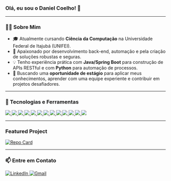 ### Olá, eu sou o Daniel Coelho! 👋

---

### 👨‍💻 Sobre Mim

-   🎓 Atualmente cursando **Ciência da Computação** na Universidade Federal de Itajubá (UNIFEI).
-   🚀 Apaixonado por desenvolvimento back-end, automação e pela criação de soluções robustas e seguras.
-   💡 Tenho experiência prática com **Java/Spring Boot** para construção de APIs RESTful e com **Python** para automação de processos.
-   🌱 Buscando uma **oportunidade de estágio** para aplicar meus conhecimentos, aprender com uma equipe experiente e contribuir em projetos desafiadores.

---

### 🚀 Tecnologias e Ferramentas

<p align="left">
  <a href="https://dev.java/" target="_blank">
    <img src="https://skillicons.dev/icons?i=java" />
  </a>

  <a href="https://spring.io/" target="_blank">
    <img src="https://skillicons.dev/icons?i=spring" />
  </a>

  <a href="https://en.cppreference.com/w/c/language" target="_blank">
    <img src="https://skillicons.dev/icons?i=c" />
  </a>

  <a href="https://www.python.org/" target="_blank">
    <img src="https://skillicons.dev/icons?i=python" />
  </a>

  <a href="https://www.postgresql.org/docs/" target="_blank">
    <img src="https://skillicons.dev/icons?i=postgres" />
  </a>

  <a href="https://git-scm.com/doc" target="_blank">
    <img src="https://skillicons.dev/icons?i=git" />
  </a>

  <a href="https://docs.github.com/" target="_blank">
    <img src="https://skillicons.dev/icons?i=github" />
  </a>

  <a href="https://docs.docker.com/" target="_blank">
    <img src="https://skillicons.dev/icons?i=docker" />
  </a>

  <a href="https://developer.mozilla.org/en-US/docs/Web/HTML" target="_blank">
    <img src="https://skillicons.dev/icons?i=html" />
  </a>

  <a href="https://developer.mozilla.org/en-US/docs/Web/CSS" target="_blank">
    <img src="https://skillicons.dev/icons?i=css" />
  </a>

  <a href="https://developer.mozilla.org/en-US/docs/Web/JavaScript" target="_blank">
    <img src="https://skillicons.dev/icons?i=js" />
  </a>

  <a href="https://www.typescriptlang.org/docs/" target="_blank">
    <img src="https://skillicons.dev/icons?i=ts" />
  </a>

  <a href="https://nodejs.org/en/docs" target="_blank">
    <img src="https://skillicons.dev/icons?i=nodejs" />
  </a>
</p>


---

### Featured Project

[![Repo Card](https://github-readme-stats.vercel.app/api/pin/?username=Deocoe&repo=SpringBootJwtAuthApi&theme=dracula&show_owner=true)](https://github.com/Deocoe/SpringBootJwtAuthApi)

---

### 📫 Entre em Contato

<p align="left">
  <a href="https://www.linkedin.com/in/daniel-fbcoelho/" target="_blank">
    <img src="https://img.shields.io/badge/LinkedIn-0077B5?style=for-the-badge&logo=linkedin&logoColor=white" alt="LinkedIn" />

  </a>
    <a href="mailto:deocoe@gmail.com">
    <img src="https://img.shields.io/badge/Gmail-D14836?style=for-the-badge&logo=gmail&logoColor=white" alt="Gmail" />
  </a>
</p>




